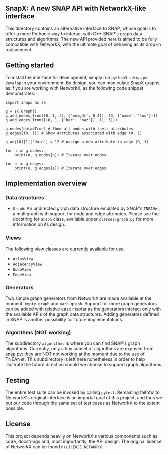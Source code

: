 ## SnapX: A new SNAP API with NetworkX-like interface
This directory contains an alternative interface to SNAP, whose goal is to offer a more Pythonic way to interact with C++ SNAP's graph data structures and algorithms. The new API provided here is aimed to be fully compatible with NetworkX, with the ultimate goal of behaving as its drop-in replacement. 

## Getting started
To install the interface for development, simply run `python3 setup.py develop` in your environment. By design, you can manipulate SnapX graphs as if you are working with NetworkX, as the following code snippet demonstrates:
```python3
import snapx as sx

g = sx.Graph() 
g.add_nodes_from([0, 1, (2, {'weight': 0.4}), (3, {'name': 'foo'})]) 
g.add_edges_from([(0, 1, {'bar': 'baz'}), (1, 3)]) 

g.nodes(data=True) # Show all nodes with their attributes
g.edges[(0, 1)] # Show attributes associated with edge (0, 1)

g.adj[0][1]['data'] = 12 # Assign a new attribute to edge (0, 1)

for n in g.nodes:
    print(n, g.nodes[n]) # Iterate over nodes

for e in g.edges:
    print(e, g.edges[e]) # Iterate over edges
```

## Implementation overview

### Data structures
- `Graph`: An undirected graph data structure emulated by SNAP's `TNEANet`, a multigraph with support for node and edge attributes. Please see the docstring for `Graph` class, available under `classes/graph.py` for more information on its design. 

### Views
The following view classes are currently available for use:
- `AtlasView`
- `AdjacencyView`
- `NodeView`
- `EdgeView`

### Generators
Two simple graph generators from NetworkX are made available at the moment: `empty_graph` and `path_graph`. Support for more graph generators can be added with relative ease insofar as the generators interact only with the available APIs of the graph data structures. Adding generators defined in SNAP is another possibility for future implementations.

### Algorithms (NOT working)
The subdirectory `algorithms` is where you can find SNAP's graph algorithms. Currently, only a tiny subset of algorithms are exposed from snap.py; they are NOT not working at the moment due to the use of TNEANet. This subdirectory is left here nonetheless in order to help illustrate the future direction should we choose to support graph algorithms. 

## Testing
The entire test suite can be invoked by calling `pytest`. Remaining faithful to NetworkX's original interface is an importal goal of this project, and thus we put our code through the same set of test cases as NetworkX to the extent possible.

## License
This project depends heavily on NetworkX's various components such as code, docstrings and, most importantly, the API design. The original licence of NetworkX can be found in `LICENSE_NETWORKX`.
